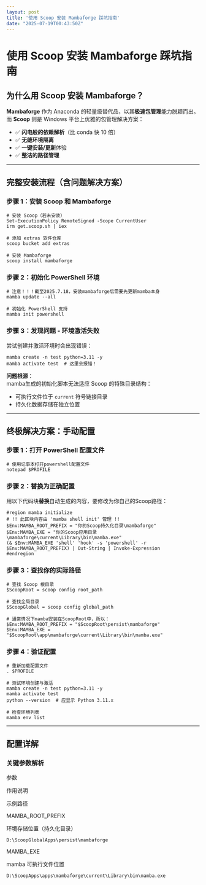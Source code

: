```yaml
---
layout: post
title: '使用 Scoop 安装 Mambaforge 踩坑指南'
date: "2025-07-19T00:43:50Z"
---
```

使用 Scoop 安装 Mambaforge 踩坑指南
===========================

为什么用 Scoop 安装 Mambaforge？
-------------------------

**Mambaforge** 作为 Anaconda 的轻量级替代品，以其**极速包管理**能力脱颖而出。而 **Scoop** 则是 Windows 平台上优雅的包管理解决方案：

*   ✅ **闪电般的依赖解析**（比 conda 快 10 倍）
*   ✅ **无缝环境隔离**
*   ✅ **一键安装/更新**体验
*   ✅ **整洁的路径管理**

* * *

完整安装流程（含问题解决方案）
---------------

### 步骤 1：安装 Scoop 和 Mambaforge

    # 安装 Scoop（若未安装）
    Set-ExecutionPolicy RemoteSigned -Scope CurrentUser
    irm get.scoop.sh | iex
    
    # 添加 extras 软件仓库
    scoop bucket add extras
    
    # 安装 Mambaforge
    scoop install mambaforge
    

### 步骤 2：初始化 PowerShell 环境

    # 注意！！！截至2025.7.18，安装mambaforge后需要先更新mamba本身
    mamba update --all
    
    # 初始化 PowerShell 支持
    mamba init powershell
    

### 步骤 3：发现问题 - 环境激活失败

尝试创建并激活环境时会出现错误：

    mamba create -n test python=3.11 -y
    mamba activate test  # 这里会报错！
    

**问题根源**：  
mamba生成的初始化脚本无法适应 Scoop 的特殊目录结构：

*   可执行文件位于 `current` 符号链接目录
*   持久化数据存储在独立位置

* * *

终极解决方案：手动配置
-----------

### 步骤 1：打开 PowerShell 配置文件

    # 使用记事本打开powershell配置文件
    notepad $PROFILE
    

### 步骤 2：替换为正确配置

用以下代码块**替换**自动生成的内容，要修改为你自己的Scoop路径：

    #region mamba initialize
    # !! 此区块内容由 'mamba shell init' 管理 !!
    $Env:MAMBA_ROOT_PREFIX = "你的Scoop持久化目录\mambaforge"
    $Env:MAMBA_EXE = "你的Scoop应用目录\mambaforge\current\Library\bin\mamba.exe"
    (& $Env:MAMBA_EXE 'shell' 'hook' -s 'powershell' -r $Env:MAMBA_ROOT_PREFIX) | Out-String | Invoke-Expression
    #endregion
    

### 步骤 3：查找你的实际路径

    # 查找 Scoop 根目录
    $ScoopRoot = scoop config root_path
    
    # 查找全局目录
    $ScoopGlobal = scoop config global_path
    
    # 通常情况下mamba安装在ScoopRoot中，所以：
    $Env:MAMBA_ROOT_PREFIX = "$ScoopRoot\persist\mambaforge"
    $Env:MAMBA_EXE = "$ScoopRoot\app\mambaforge\current\Library\bin\mamba.exe"
    

### 步骤 4：验证配置

    # 重新加载配置文件
    . $PROFILE
    
    # 测试环境创建与激活
    mamba create -n test python=3.11 -y
    mamba activate test
    python --version  # 应显示 Python 3.11.x
    
    # 检查环境列表
    mamba env list
    

* * *

配置详解
----

### 关键参数解析

参数

作用说明

示例路径

MAMBA\_ROOT\_PREFIX

环境存储位置（持久化目录）

`D:\ScoopGlobalApps\persist\mambaforge`

MAMBA\_EXE

mamba 可执行文件位置

`D:\ScoopApps\apps\mambaforge\current\Library\bin\mamba.exe`